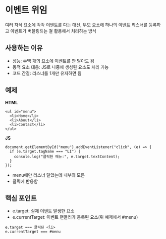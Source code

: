 # 이벤트 위임

여러 자식 요소에 각각 이벤트를 다는 대신, 부모 요소에 하나의 이벤트 리스너를 등록하고 이벤트가 버블링되는 걸 활용해서 처리하는 방식

## 사용하는 이유

- 성능: 수백 개의 요소에 이벤트를 안 달아도 됨
- 동적 요소 대응: JS로 나중에 생성된 요소도 처리 가능
- 코드 간결: 리스너를 1개만 유지하면 됨

## 예제

**HTML**
```
<ul id="menu">
  <li>Home</li>
  <li>About</li>
  <li>Contact</li>
</ul>
```

**JS**
```
document.getElementById("menu").addEventListener("click", (e) => {
  if (e.target.tagName === "LI") {
    console.log("클릭한 메뉴:", e.target.textContent);
  }
});
```

- menu에만 리스너 달았는데 내부의 모든 <li> 클릭에 반응함

## 핵심 포인트

- e.target: 실제 이벤트 발생한 요소
- e.currentTarget: 이벤트 핸들러가 등록된 요소(위 예제에서 #menu)
```
e.target === 클릭된 <li>
e.currentTarget === #menu
```
